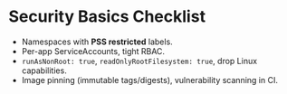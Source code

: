 # Security Basics Checklist

- Namespaces with **PSS restricted** labels.
- Per-app ServiceAccounts, tight RBAC.
- `runAsNonRoot: true`, `readOnlyRootFilesystem: true`, drop Linux capabilities.
- Image pinning (immutable tags/digests), vulnerability scanning in CI.
